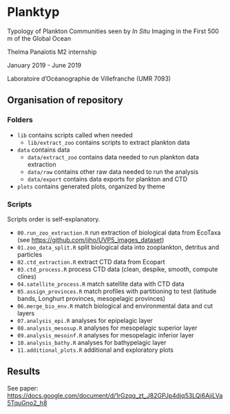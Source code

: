 # Planktyp

Typology of Plankton Communities seen by *In Situ* Imaging in the First 500 m of the Global Ocean

Thelma Panaïotis M2 internship

January 2019 - June 2019

Laboratoire d’Océanographie de Villefranche (UMR 7093)

 
## Organisation of repository
### Folders
- `lib` contains scripts called when needed
    - `lib/extract_zoo` contains scripts to extract plankton data
- `data` contains data
    - `data/extract_zoo` contains data needed to run plankton data extraction
    - `data/raw` contains other raw data needed to run the analysis
    - `data/export` contains data exports for plankton and CTD
- `plots` contains generated plots, organized by theme

### Scripts
Scripts order is self-explanatory. 
- `00.run_zoo_extraction.R` run extraction of biological data from EcoTaxa (see https://github.com/jiho/UVP5_images_dataset)
- `01.zoo_data_split.R` split biological data into zooplankton, detritus and particles
- `02.ctd_extraction.R` extract CTD data from Ecopart 
- `03.ctd_process.R` process CTD data (clean, despike, smooth, compute clines)
- `04.satellite_process.R` match satellite data with CTD data
- `05.assign_provinces.R` match profiles with partitioning to test (latitude bands, Longhurt provinces, mesopelagic provinces)
- `06.merge_bio_env.R` match biological and environmental data and cut layers
- `07.analysis_epi.R` analyses for epipelagic layer
- `08.analysis_mesosup.R` analyses for mesopelagic superior layer
- `09.analysis_mesoinf.R` analyses for mesopelagic inferior layer
- `10.analysis_bathy.R` analyses for bathypelagic layer
- `11.additional_plots.R` additional and exploratory plots


## Results
See paper: https://docs.google.com/document/d/1rGzqq_zt_J82GPJp4djq53LQi6AjiLVa5TquGno2_h8
